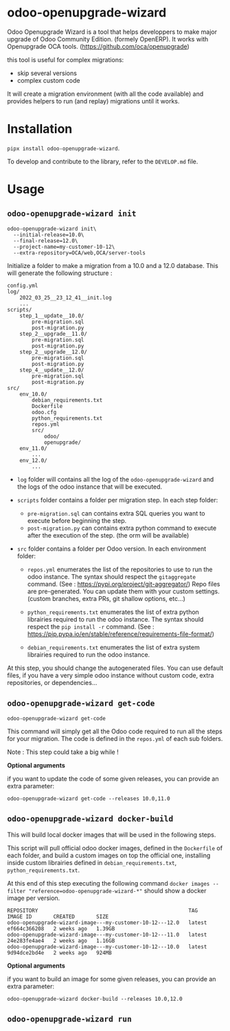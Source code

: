 # odoo-openupgrade-wizard

Odoo Openupgrade Wizard is a tool that helps developpers to make major
upgrade of Odoo Community Edition. (formely OpenERP).
It works with Openupgrade OCA tools. (https://github.com/oca/openupgrade)

this tool is useful for complex migrations:
- skip several versions
- complex custom code

It will create a migration environment (with all the code available)
and provides helpers to run (and replay) migrations until it works.

# Installation

``pipx install odoo-openupgrade-wizard``.

To develop and contribute to the library, refer to the ``DEVELOP.md`` file.

# Usage

## ``odoo-openupgrade-wizard init``

```
odoo-openupgrade-wizard init\
  --initial-release=10.0\
  --final-release=12.0\
  --project-name=my-customer-10-12\
  --extra-repository=OCA/web,OCA/server-tools
```

Initialize a folder to make a migration from a 10.0 and a 12.0 database.
This will generate the following structure :

```
config.yml
log/
    2022_03_25__23_12_41__init.log
    ...
scripts/
    step_1__update__10.0/
        pre-migration.sql
        post-migration.py
    step_2__upgrade__11.0/
        pre-migration.sql
        post-migration.py
    step_2__upgrade__12.0/
        pre-migration.sql
        post-migration.py
    step_4__update__12.0/
        pre-migration.sql
        post-migration.py
src/
    env_10.0/
        debian_requirements.txt
        Dockerfile
        odoo.cfg
        python_requirements.txt
        repos.yml
        src/
            odoo/
            openupgrade/
    env_11.0/
        ...
    env_12.0/
        ...

```

* ``log`` folder will contains all the log of the ``odoo-openupgrade-wizard``
  and the logs of the odoo instance that will be executed.

* ``scripts`` folder contains a folder per migration step. In each step folder:
  - ``pre-migration.sql`` can contains extra SQL queries you want to execute
    before beginning the step.
  - ``post-migration.py`` can contains extra python command to execute
    after the execution of the step. (the orm will be available)

* ``src`` folder contains a folder per Odoo version. In each environment folder:

    - ``repos.yml`` enumerates the list of the repositories to use to run the odoo instance.
      The syntax should respect the ``gitaggregate`` command.
      (See : https://pypi.org/project/git-aggregator/)
      Repo files are pre-generated. You can update them with your custom settings.
      (custom branches, extra PRs, git shallow options, etc...)

    - ``python_requirements.txt`` enumerates the list of extra python librairies
      required to run the odoo instance.
      The syntax should respect the ``pip install -r`` command.
      (See : https://pip.pypa.io/en/stable/reference/requirements-file-format/)

    - ``debian_requirements.txt`` enumerates the list of extra system librairies
      required to run the odoo instance.

At this step, you should change the autogenerated files.
You can use default files, if you have a very simple odoo instance without custom code,
extra repositories, or dependencies...


## ``odoo-openupgrade-wizard get-code``

```
odoo-openupgrade-wizard get-code
```

This command will simply get all the Odoo code required to run all the steps for your migration.
The code is defined in the ``repos.yml`` of each sub folders.

Note : This step could take a big while !

**Optional arguments**

if you want to update the code of some given releases, you can provide an extra parameter:

```
odoo-openupgrade-wizard get-code --releases 10.0,11.0
```

## ``odoo-openupgrade-wizard docker-build``

This will build local docker images that will be used in the following steps.

This script will pull official odoo docker images, defined in the ``Dockerfile`` of
each folder, and build a custom images on top the official one, installing inside
custom librairies defined in ``debian_requirements.txt``, ``python_requirements.txt``.

At this end of this step executing the following command
``docker images --filter "reference=odoo-openupgrade-wizard-*"`` should show a docker image per version.


```
REPOSITORY                                                 TAG       IMAGE ID       CREATED       SIZE
odoo-openupgrade-wizard-image---my-customer-10-12---12.0   latest    ef664c366208   2 weeks ago   1.39GB
odoo-openupgrade-wizard-image---my-customer-10-12---11.0   latest    24e283fe4ae4   2 weeks ago   1.16GB
odoo-openupgrade-wizard-image---my-customer-10-12---10.0   latest    9d94dce2bd4e   2 weeks ago   924MB
```

**Optional arguments**

if you want to build an image for some given releases, you can provide an extra parameter:

```
odoo-openupgrade-wizard docker-build --releases 10.0,12.0
```


## ``odoo-openupgrade-wizard run``

